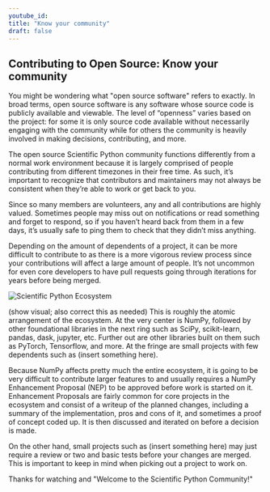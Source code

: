 ```yaml
---
youtube_id:
title: "Know your community"
draft: false
---
```


## Contributing to Open Source: Know your community

You might be wondering what "open source software" refers to exactly.
In broad terms, open source software is any software whose source code is publicly available and viewable.
The level of “openness” varies based on the project: for some it is only source code available without necessarily engaging with the community while for others the community is heavily involved in making decisions, contributing, and more.

The open source Scientific Python  community functions differently from a normal work environment because it is largely comprised of people contributing from different timezones in their free time.
As such, it’s important to recognize that contributors and maintainers may not always be consistent when they’re able to work or get back to you.

Since so many members are volunteers, any and all contributions are highly valued.
Sometimes people may miss out on notifications or read something and forget to respond, so if you haven’t heard back from them in a few days, it’s usually safe to ping them to check that they didn’t miss anything.

Depending on the amount of dependents of a project, it can be more difficult to contribute to as there is a more vigorous review process since your contributions will affect a large amount of people.
It’s not uncommon for even core developers to have pull requests going through iterations for years before being merged.

![Scientific Python Ecosystem](/images/ecosystem.svg)

(show visual; also correct this as needed) This is roughly the atomic arrangement of the ecosystem.
At the very center is NumPy, followed by other foundational libraries in the next ring such as SciPy, scikit-learn, pandas, dask, jupyter, etc.
Further out are other libraries built on them such as PyTorch, Tensorflow, and more.
At the fringe are small projects with few dependents such as (insert something here).

Because NumPy affects pretty much the entire ecosystem, it is going to be very difficult to contribute larger features to and usually requires a NumPy Enhancement Proposal (NEP) to be approved before work is started on it.
Enhancement Proposals are fairly common for core projects in the ecosystem and consist of a writeup of the planned changes, including a summary of the implementation, pros and cons of it, and sometimes a proof of concept coded up.
It is then discussed and iterated on before a decision is made.

On the other hand, small projects such as (insert something here) may just require a review or two and basic tests before your changes are merged.
This is important to keep in mind when picking out a project to work on.

Thanks for watching and "Welcome to the Scientific Python Community!"
